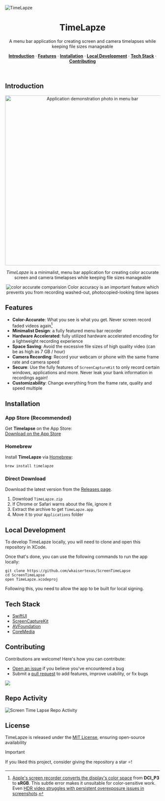 <img alt="TimeLapze" src="https://github.com/wkaisertexas/ScreenTimeLapse/assets/27795014/d79916bd-e0d5-4da1-85ce-4bf95f0f44fb" />

<h1 align="center">TimeLapze</h1>

<p align="center">
  A menu bar application for creating screen and camera timelapses while keeping file sizes manageable
</p>

<p align="center">
  <a href="#introduction"><strong>Introduction</strong></a> ·
  <a href="#features"><strong>Features</strong></a> ·
  <a href="#installation"><strong>Installation</strong></a> ·
  <a href="#local-development"><strong>Local Development</strong></a> ·
  <a href="#tech-stack"><strong>Tech Stack</strong></a> ·
  <a href="#contributing"><strong>Contributing</strong></a>
</p>
<br/>

## Introduction

<p align="center">
  <img width="553" alt="Application demonstration photo in menu bar" src="https://github.com/wkaisertexas/ScreenTimeLapse/assets/27795014/785ee2b6-1ef5-4302-83da-c3d81a069074">
</p>

<p align="center">
  <i>TimeLapze</i> is a minimalist, menu bar application for creating color accurate screen and camera timelapses while keeping file sizes manageable
</p>

<p align="center">
<img alt="color accurate comparision" src="https://github.com/wkaisertexas/ScreenTimeLapse/assets/27795014/ca37fa51-7851-4080-9e8c-f95f9ed529a8"></img>
Color accuracy is an important feature which prevents you from recording washed-out, photocopied-looking time lapses
</p>


## Features

- **Color-Accurate**: What you see is what you get. Never screen record faded videos again[^1]
- **Minimalist Design**: a fully featured menu bar recorder
- **Hardware Accelerated**: fully utilized hardware accelerated encoding for a lightweight recording experience
- **Space Saving**: Avoid the excessive file sizes of high quality video (can be as high as 7 GB / hour)
- **Camera Recording**: Record your webcam or phone with the same frame rate and camera speed
- **Secure**: Use the fully features of `ScreenCaptureKit` to only record certain windows, applications and more. Never leak your bank information in recordings again!
- **Customizability**: Change everything from the frame rate, quality and speed multiple

## Installation

### App Store (Recommended)

Get **Timelapse** on the App Store:  
[Download on the App Store](https://apps.apple.com/us/app/timelapze/id6473860445)

### Homebrew  

Install **TimeLapze** via [Homebrew](https://brew.sh/):

```bash
brew install timelapze
```

### Direct Download  

Download the latest version from the [Releases page](https://github.com/wkaisertexas/ScreenTimeLapse/releases).  

1. Download `TimeLapze.zip`
2. If Chrome or Safari warns about the file, ignore it
3. Extract the archive to get `TimeLapze.app`
4. Move it to your `Applications` folder

## Local Development

To develop TimeLapze locally, you will need to clone and open this repository in XCode.

Once that's done, you can use the following commands to run the app locally:

```console
git clone https://github.com/wkaisertexas/ScreenTimeLapse
cd ScreenTimeLapse
open TimeLapze.xcodeproj
```

Following this, you need to allow the app to be built for local signing. 

## Tech Stack

- [SwiftUI](https://developer.apple.com/documentation/swiftui/)
- [ScreenCaptureKit](https://developer.apple.com/documentation/screencapturekit/)
- [AVFoundation](https://developer.apple.com/av-foundation/)
- [CoreMedia](https://developer.apple.com/documentation/coremedia)

## Contributing

Contributions are welcome! Here's how you can contribute:

- [Open an issue](https://github.com/wkaisertexas/ScreenTimeLapse/issues) if you believe you've encountered a bug
- Submit a [pull request](https://github.com/wkaisertexas/ScreenTimeLapse/pull) to add features, improve usability, or fix bugs

<a href="https://github.com/wkaisertexas/ScreenTimeLapse/graphs/contributors">
  <img src="https://contrib.rocks/image?repo=wkaisertexas/ScreenTimeLapse" />
</a>

## Repo Activity

![Screen Time Lapse Repo Activity](https://repobeats.axiom.co/api/embed/3c10f8fa2ca2324639b9986cb38043750550c993.svg "Repobeats analytics image")

## License

TimeLapze is released under the [MIT License](LICENSE), ensuring open-source availability

> [!IMPORTANT]
> If you liked this project, consider giving the repository a star ⭐️!

[^1]: [Apple's screen recorder converts the display's color space](https://community.adobe.com/t5/premiere-pro-discussions/inaccurate-colors-from-desktop-recording/m-p/12168181) from **DCI_P3** to **sRGB**. This subtle error makes it unsuitable for color-sensitive work. Even [HDR video struggles with persistent overexposure issues in screenshots](https://github.com/iina/iina/issues/3866). 
